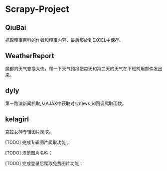 # Scrapy-Project

## QiuBai
抓取糗事百科的作者和糗事内容，最后都放到EXCEL中保存。

## WeatherReport
魔都的天气变换太快，爬一下天气预报把每天和第二天的天气在下班前用邮件发出来。

## dyly
第一路演新闻抓取,从AJAX中获取对应news_id回调爬取函数。


## kelagirl
克拉女神专辑图片爬取。

[TODO] 完成专辑图片爬取功能；

[TODO] 规范图片名称；

[TODO] 完成登录后爬取免费图片功能；
